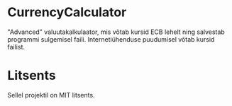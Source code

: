 # CurrencyCalculator

"Advanced" valuutakalkulaator, mis võtab kursid ECB lehelt ning salvestab programmi
sulgemisel faili. Internetiühenduse puudumisel võtab kursid failist.


# Litsents

Sellel projektil on MIT litsents.
